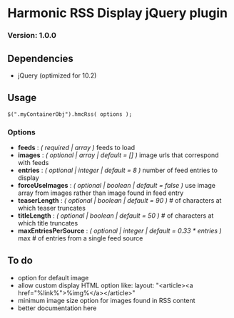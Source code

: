 # Harmonic RSS Display jQuery plugin
### Version: 1.0.0
	
## Dependencies

* jQuery (optimized for 10.2)	
	
## Usage

```
$(".myContainerObj").hmcRss( options );
```

### Options	

* **feeds** : *( required | array )* feeds to load
* **images** : *( optional | array | default = [] )* image urls that correspond with feeds
* **entries** : *( optional | integer | default = 8 )* number of feed entries to display
* **forceUseImages** : *( optional | boolean | default = false )* use image array from images rather than image found in feed entry
* **teaserLength** : *( optional | boolean | default = 90 )* # of characters at which teaser truncates
* **titleLength** : *( optional | boolean | default = 50 )* # of characters at which title truncates
* **maxEntriesPerSource** : *( optional | integer | default = 0.33 * entries )* max # of entries from a single feed source
	
## To do

* option for default image
* allow custom display HTML option like: layout: "&lt;article&gt;&lt;a href="&#37;link&#37;"&gt;&#37;img&#37;&lt;/a&gt;&lt;/article&gt;"
* minimum image size option for images found in RSS content
* better documentation here